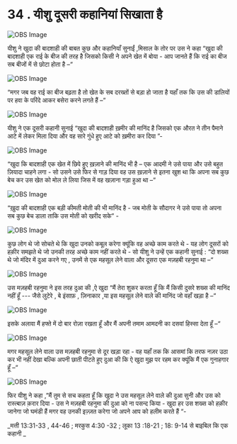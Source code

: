 # 34 . यीशु दूसरी कहानियां सिखाता है 

![OBS Image](https://cdn.door43.org/obs/jpg/360px/obs-en-34-01.jpg)

यीशु ने खुदा की बादशाही की बाबत कुछ और कहानियाँ सुनाईं ,मिसाल के तोर पर उस ने कहा “खुदा की  बादशाही एक राई के बीज की तरह है जिसको किसी ने अपने खेत में बोया - आप जानते हैं कि राई का बीज सब बीजों में से छोटा होता है –“ 

![OBS Image](https://cdn.door43.org/obs/jpg/360px/obs-en-34-02.jpg)

“मगर जब वह राई का बीज बढ़ता है तो खेत के सब दरख्तों से बड़ा हो जाता है यहाँ तक कि उस की डालियों पर हवा के परिंदे आकर बसेरा करने लगते हैं –“


![OBS Image](https://cdn.door43.org/obs/jpg/360px/obs-en-34-03.jpg)

यीशु ने एक दूसरी कहानी सुनाई “खुदा की बादशाही ख़मीर की मानिंद है जिसको एक औरत ने तीन पैमाने आटे में लेकर मिला दिया और वह सारे गुंधे हुए आटे को ख़मीरा कर दिया ”-    
 

![OBS Image](https://cdn.door43.org/obs/jpg/360px/obs-en-34-04.jpg)

“खुदा कि बादशाही एक खेत में छिपे हुए ख़ज़ाने की मानिंद भी है – एक आदमी ने उसे पाया और उसे बहुत ज़ियादा चाहने लगा - सो उसने उसे फिर से गाड़ दिया 
वह उस ख़ज़ाने से इतना खुश था कि अपना सब कुछ बेच कर उस खेत को मोल ले लिया जिस में वह खज़ाना गड़ा हुआ था –“   

![OBS Image](https://cdn.door43.org/obs/jpg/360px/obs-en-34-05.jpg)

“ख़ुदा की बादशाही एक बड़ी कीमती मोती की भी मानिंद है - जब मोती के सौदागर ने उसे पाया तो अपना सब कुछ बेच डाला ताकि उस मोती को खरीद सके” - 

![OBS Image](https://cdn.door43.org/obs/jpg/360px/obs-en-34-06.jpg)

कुछ लोग थे जो सोचते थे कि खुदा उनको  कबूल करेगा क्यूंकि वह अच्छे काम करते थे - यह लोग दूसरों को हक़ीर समझते थे जो उनकी तरह अच्छे काम नहीं करते थे - सो यीशु ने उन्हें एक कहानी सुनाई : “दो शख्स थे जो मंदिर में दुआ करने गए , उनमें से एक महसूल लेने वाला और दूसरा एक मज़हबी रहनुमा था –“

![OBS Image](https://cdn.door43.org/obs/jpg/360px/obs-en-34-07.jpg)

उस मज़हबी रहनुमा ने इस तरह दुआ की ,ऐ खुदा “मैं तेरा शुकर करता हूँ कि मैं किसी दुसरे शख्स की मानिंद नहीं हूँ --- जैसे लुटेरे , बे इंसाफ़ , ज़िनाकार ,या इस महसूल लेने वाले की मानिंद जो वहाँ खड़ा है –“  

![OBS Image](https://cdn.door43.org/obs/jpg/360px/obs-en-34-08.jpg)

इसके अलावा मैं हफ्ते में दो बार रोज़ा रखता हूँ और मैं अपनी तमाम आमदनी का दसवां हिस्सा देता हूँ –“

![OBS Image](https://cdn.door43.org/obs/jpg/360px/obs-en-34-09.jpg)

मगर महसूल लेने वाला उस मज़हबी रहनुमा से दूर खड़ा रहा - वह यहाँ तक कि आसमां कि तरफ नज़र उठा कर भी नहीं देखा बल्कि अपनी छाती पीटते हुए दुआ की कि ऐ खुदा मुझ पर रहम कर क्यूंकि मैं एक गुनाहगार हूँ –“

![OBS Image](https://cdn.door43.org/obs/jpg/360px/obs-en-34-10.jpg)

फिर यीशु ने कहा ,”मैं तुम से सच कहता हूँ कि खुदा ने उस महसूल लेने वाले की दुआ सुनी और उस को रास्त्बाज़ क़रार दिया - उस ने मज़हबी रहनुमा की दुआ को ना पसन्द किया - खुदा हर उस शख्स को हक़ीर जानेगा जो घमंडी हैं मगर वह उनकी इज़्ज़त करेगा जो अपने आप को हलीम करते हैं “-  

_मत्ती 13:31-33 , 44-46 ; मरकुस 4:30 -32 ; लूका 13 :18-21 ; 18: 9-14 से बाइबिल कि एक कहानी _
